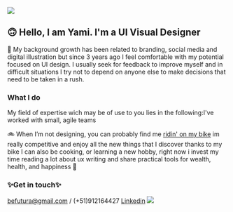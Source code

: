 ![](https://i.ibb.co/FBdKjK1/cover-futura.png)

## 🙃 Hello, I am Yami. I'm a UI Visual Designer
🎨 My background growth has been related to branding, social media and digital illustration but since 3 years ago I feel comfortable with my potential focused on UI design. I usually seek for feedback to improve myself and in difficult situations I try not to depend on anyone else to make decisions that need to be taken in a rush. 

### What I do
My field of expertise wich may be of use to you lies in the following:I've worked with small, agile teams

🚲 When I’m not designing, you can probably find me [ridin' on my bike](https://www.instagram.com/yamicony/) im really competitive and enjoy all the new things that I discover thanks to my bike I can also be cooking, or learning a new hobby, right now i invest my time reading a lot about ux writing and share practical tools for wealth, health, and happiness 🎈

### ✨Get in touch✨
[befutura@gmail.com](mailto:barushev@gmail.com)
/ (+51)912164427
[Linkedin](https://www.linkedin.com/in/befutura/) 
![](https://i.ibb.co/FBdKjK1/cover-futura.png)
